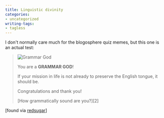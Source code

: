 ```yaml
---
title: Linguistic divinity
categories:
- uncategorized
writing-tags:
- tagless
---
```


I don't normally care much for the blogosphere quiz memes, but this one is an actual test:

> ![Grammar God](/media/2004-04-06-linguistic-divinity/1080162080_cturesgod3.jpg) 
>
> You are a **GRAMMAR GOD**!  
>
> If your mission in life is not already to preserve the English tongue, it should be.
> 
> Congratulations and thank you!
> 
> <footer>[How grammatically sound are you?][2]</footer>

   [2]: http://quizilla.com/users/BaalObsidian/quizzes/How%20grammatically%20sound%20are%20you%3F/

[found via [redsugar][3]] 

   [3]: http://www.redsugar.com/muse/
